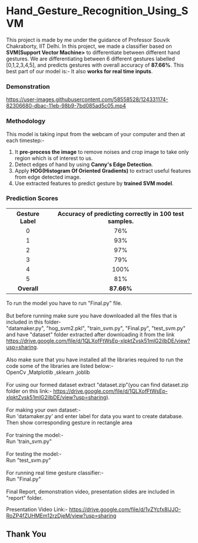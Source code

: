 # Hand_Gesture_Recognition_Using_SVM

This project is made by me under the guidance of Professor Souvik Chakraborty, IIT Delhi.
In this project, we made a classifier based on <b>SVM(Support Vector Machine></b> to differentiate between different hand gestures.
We are differentiating between 6 different gestures labelled [0,1,2,3,4,5], and predicts gestures with overall accuracy of <b>87.66%</b>. This best part of our model is:- It also <b>works for real time inputs</b>.


<h3>Demonstration</h3>


https://user-images.githubusercontent.com/58558528/124331174-82306680-dbac-11eb-98b9-7bd085ad5c05.mp4



<h3>Methodology</h3>
This model is taking input from the webcam of your computer and then at each timestep:-
<ol>
  <li>It <b>pre-process the image</b> to remove noises and crop image to take only region which is of interest to us.
  <li>Detect edges of hand by using <b>Canny's Edge Detection</b>.
  <li>Apply <b>HOG(Histogram Of Oriented Gradients)</b> to extract useful features from edge detected image.
  <li>Use extracted features to predict gesture by <b>trained SVM model</b>.
</ol>
<h3>Prediction Scores</h3>
<table>
  <th>Gesture Label</th>
  <th>Accuracy of predicting correctly in 100 test samples.</th>
    <tr  align="center"><td>0</td> <td>76%</td></tr>
    <tr  align="center"><td>1</td> <td>93%</td></tr>
    <tr  align="center"><td>2</td> <td>97%</td></tr>
    <tr  align="center"><td>3</td> <td>79%</td></tr>
    <tr  align="center"><td>4</td> <td>100%</td></tr>
    <tr  align="center"><td>5</td> <td>81%</td></tr>
  <tr  align="center"><td><b>Overall</b></td><td><b>87.66%</b></td></tr>
</table>

To run the model you have to run "Final.py" file.<br><br>
But before running make sure you have downloaded all the files that is included in this folder-<br>
"datamaker.py", "hog_svm2.pkl", "train_svm.py", "Final.py", "test_svm.py" and have "dataset" folder extracted after downloading it from the link
https://drive.google.com/file/d/1QLXofFtWsEp-xlpktZvsk51mlG2ilbDE/view?usp=sharing.
<br><br>
Also make sure that you have installed all the libraries required to run the code some of the libraries are listed below:-<br>
OpenCv
,Matplotlib
,sklearn
,joblib
<br><br>
For using our formed dataset extract "dataset.zip"(you can find dataset.zip folder on this link:- https://drive.google.com/file/d/1QLXofFtWsEp-xlpktZvsk51mlG2ilbDE/view?usp=sharing).<br><br>
For making your own dataset:-<br>
Run 'datamaker.py' and enter label for data you want to create database. Then show corresponding gesture in rectangle area 
<br><br>
For training the model:-<br>
Run 'train_svm.py"
<br><br>
For testing the model:-<br>
Run "test_svm.py"
<br><br>
For running real time gesture classifier:-<br>
Run "Final.py"
<br><br>
Final Report, demonstration video, presentation slides are included in "report" folder.

Presentation Video Link:- https://drive.google.com/file/d/1vZYcfx8lJJO-RoZP4fZUHMEm12rzDjeM/view?usp=sharing

<h2>Thank You</h2>

